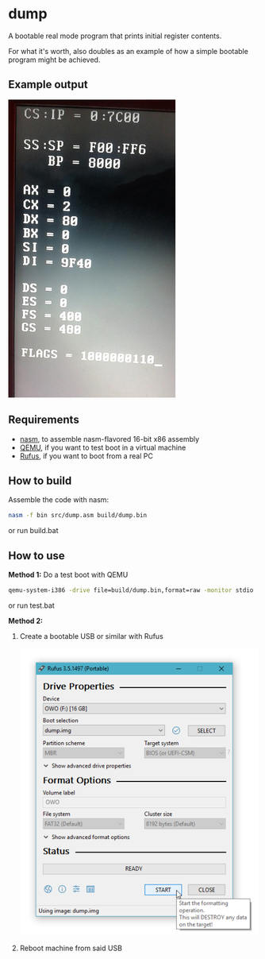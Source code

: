 # dump
A bootable real mode program that prints initial register contents.

For what it's worth, also doubles as an example of how a simple bootable program might be achieved.

## Example output
![Example output](img/sample.jpg)

## Requirements
- [nasm](https://nasm.us), to assemble nasm-flavored 16-bit x86 assembly
- [QEMU](https://www.qemu.org), if you want to test boot in a virtual machine
- [Rufus](https://rufus.ie), if you want to boot from a real PC

## How to build
Assemble the code with nasm:
```sh
nasm -f bin src/dump.asm build/dump.bin
```
or run build.bat

## How to use

**Method 1:**
Do a test boot with QEMU
```sh
qemu-system-i386 -drive file=build/dump.bin,format=raw -monitor stdio
```
or run test.bat

**Method 2:**
1. Create a bootable USB or similar with Rufus
    
    ![Rufus example](img/rufus.png)
    
2. Reboot machine from said USB
